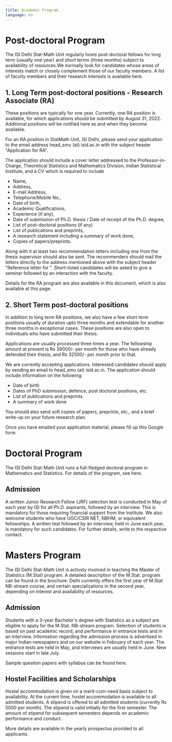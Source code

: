 ```yaml
---
title: Academic Program
language: en
---
```



# Post-doctoral Program

The ISI Delhi Stat-Math Unit regularly hosts post-doctoral fellows for
long term (usually one year) and short terms (three months) subject to
availability of resources.We normally look for candidates whose areas
of interests match or closely complement those of our faculty
members. A list of faculty members and their research interests is
available here.

## 1. Long Term post-doctoral positions - Research Associate (RA)

These positions are typically for one year. Currently, one RA position
is available, for which applications should be submitted by August
31, 2022. Additional positions will be notified here as and when they
become available.

For an RA position in StatMath Unit, ISI Delhi, please send your
application to the email address head_smu (at) isid.ac.in with the
subject header "Application for RA".

The application should include a cover letter addressed to the
Professor-in-Charge, Theoretical Statistics and Mathematics Division,
Indian Statistical Institute, and a CV which is required to include

* Name,
* Address,
* E-mail Address,
* Telephone/Mobile No.,
* Date of birth,
* Academic Qualifications,
* Experience (if any),
* Date of submission of Ph.D. thesis / Date of receipt of the Ph.D. degree,
* List of post-doctoral positions (if any)
* List of publications and preprints,
* A research statement including a summary of work done,
* Copies of papers/preprints.

Along with it at least two recommendation letters including one from
the thesis supervisor should also be sent. The recommenders should
mail the letters directly to the address mentioned above with the
subject header "Reference letter for ". Short-listed candidates will
be asked to give a seminar followed by an interaction with the
faculty.

Details for the RA program are also available in this document, which
is also available at this page.

## 2. Short Term post-doctoral positions

In addition to long term RA positions, we also have a few short term
positions usually of duration upto three months and extendable for
another three months in exceptional cases. These positions are also
open to individuals who have submitted their thesis.

Applications are usually processed three times a year. The fellowship
amount at present is Rs 39000/- per month for those who have already
defended their thesis, and Rs 32500/- per month prior to that.

We are currently accepting applications. Interested candidates should
apply by sending an email to head_smu (at) isid.ac.in. The application
should include information on the following:

* Date of birth
* Dates of PhD submission, defence, post doctoral positions, etc.
* List of publications and preprints
* A summary of work done

You should also send soft copies of papers, preprints, etc., and a
brief write-up on your future research plan.

Once you have emailed your application material, please fill up this
Google form.

# Doctoral Program

The ISI Delhi Stat-Math Unit runs a full-fledged doctoral program in Mathematics and Statistics. For details of the program, see here.

## Admission

A written Junior Research Fellow (JRF) selection test is conducted in
May of each year by ISI for all Ph.D. aspirants, followed by an
interview. This is mandatory for those requiring financial support
from the Institute. We also welcome students who have UGC/CSIR NET,
NBHM, or equivalent fellowships. A written test followed by an
interview, held in June each year, is mandatory for such
candidates. For further details, write to the respective contact.

# Masters Program

The ISI Delhi Stat-Math Unit is actively involved in teaching the
Master of Statistics (M.Stat) program. A detailed description of the
M.Stat. program can be found in the brochure. Delhi currently offers
the first year of M.Stat NB-stream course, and certain specializations
in the second year, depending on interest and availability of
resources.

## Admission

Students with a 3-year Bachelor's degree with Statistics as a subject
are eligible to apply for the M.Stat. NB-stream program. Selection of
students is based on past academic record, and performance in entrance
tests and in an interview. Information regarding the admission process
is advertised in major Indian newspapers and on our website in
February of each year. The entrance tests are held in May, and
interviews are usually held in June. New sessions start in late July.

Sample question papers with syllabus can be found here.

## Hostel Facilities and Scholarships

Hostel accommodation is given on a merit-cum-need basis subject to
availability. At the current time, hostel accommodation is available
to all admitted students. A stipend is offered to all admitted
students (currently Rs 5000 per month). The stipend is valid initially
for the first semester. The amount of stipend for subsequent semesters
depends on academic performance and conduct.

More details are available in the yearly prospectus provided to all
applicants.
